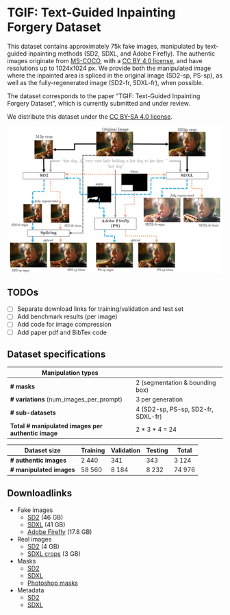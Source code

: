 # TGIF: Text-Guided Inpainting Forgery Dataset

This dataset contains approximately 75k fake images, manipulated by text-guided inpainting methods (SD2, SDXL, and Adobe Firefly).
The authentic images originate from [MS-COCO](https://cocodataset.org/), with a [CC BY 4.0 license](https://creativecommons.org/licenses/by/4.0/), and have resolutions up to 1024x1024 px.
We provide both the manipulated image where the inpainted area is spliced in the original image (SD2-sp, PS-sp), as well as the fully-regenerated image (SD2-fr, SDXL-fr), when possible.

The dataset corresponds to the paper "TGIF: Text-Guided Inpainting Forgery Dataset", which is currently submitted and under review.

We distribute this dataset under the [CC BY-SA 4.0 license](https://creativecommons.org/licenses/by-sa/4.0/).

![TGIF Creation](./readme-images/TGIF_diagram.png)

## TODOs
- [ ] Separate download links for training/validation and test set
- [ ] Add benchmark results (per image)
- [ ] Add code for image compression
- [ ] Add paper pdf and BibTex code

## Dataset specifications
| **Manipulation types**                             |                                    |
|----------------------------------------------------|------------------------------------|
| **# masks**                                        | 2 (segmentation & bounding box)    |
| **# variations** (num_images_per_prompt)           | 3 per generation                   |
| **# sub-datasets**                                 | 4 (SD2-sp, PS-sp, SD2-fr, SDXL-fr) |
| **Total # manipulated images per authentic image** | 2 * 3 * 4 = 24                     |

| **Dataset size**         | **Training** | **Validation** | **Testing** | **Total** |
|--------------------------|--------------|----------------|-------------|-----------|
| **# authentic images**   | 2 440        | 341            | 343         | 3 124     |
| **# manipulated images** | 58 560       | 8 184          | 8 232       | 74 976    |

## Downloadlinks
* Fake images
  * [SD2](https://cloud.ilabt.imec.be/index.php/s/LketizMaLoKBdaH) (46 GB)
  * [SDXL](https://cloud.ilabt.imec.be/index.php/s/3HipNJHob2WyZaW) (41 GB)
  * [Adobe Firefly](https://cloud.ilabt.imec.be/index.php/s/R7dgjNg4tNWEybR) (17.8 GB)
* Real images
  * [SD2](https://cloud.ilabt.imec.be/index.php/s/naMSpLxEd9fMqyR) (4 GB)
  * [SDXL crops](https://cloud.ilabt.imec.be/index.php/s/nf7am5P5tCC7Xjf) (3 GB)
* Masks
  * [SD2](https://cloud.ilabt.imec.be/index.php/s/HHo8bj4xdrcDb3Q)
  * [SDXL](https://cloud.ilabt.imec.be/index.php/s/mTzPq5KM64WcHg6)
  * [Photoshop masks](https://cloud.ilabt.imec.be/index.php/s/LEid5QGPzfHTaKg)
* Metadata
  * [SD2](https://cloud.ilabt.imec.be/index.php/s/PBezTRictoX3iLa)
  * [SDXL](https://cloud.ilabt.imec.be/index.php/s/DXEq5s5dY77Bm7D)

